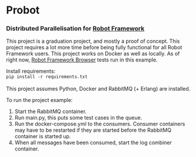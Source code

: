 # Probot

### Distributed Parallelisation for [Robot Framework](https://robotframework.org/)

This project is a graduation project, and mostly a proof of concept. This project requires a lot more time before being
fully functional for all Robot Framework users. This project works on Docker as well as locally. As of right now,
[Robot Framework Browser](https://robotframework-browser.org/) tests run in this example.

Install requirements:<br>
```pip install -r requirements.txt```<br><br>
This project assumes Python, Docker and RabbitMQ (+ Erlang) are installed.

To run the project example:
<ol>
<li>Start the RabbitMQ container.</li>
<li>Run main.py, this puts some test cases in the queue.</li>
<li>Run the docker-compose.yml to the consumers. Consumer containers may have to be restarted if they are started before
the RabbitMQ container is started up.</li>
<li>When all messages have been consumed, start the log combiner container.</li>
</ol>